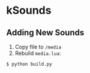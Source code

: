 # kSounds

## Adding New Sounds

1. Copy file to `/media`
2. Rebuild `media.lua`:

```python
$ python build.py
```
